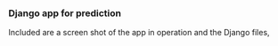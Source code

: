 ### Django app for prediction
Included are a screen shot of the app in operation and the Django files,
